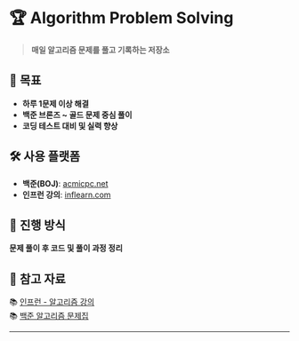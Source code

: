 # 🏆 Algorithm Problem Solving  
> **매일 알고리즘 문제를 풀고 기록하는 저장소**  

## 📌 목표  
- **하루 1문제 이상 해결**  
- **백준 브론즈 ~ 골드 문제 중심 풀이**  
- **코딩 테스트 대비 및 실력 향상**  

## 🛠 사용 플랫폼  
- **백준(BOJ)**: [acmicpc.net](https://www.acmicpc.net/)  
- **인프런 강의**: [inflearn.com](https://www.inflearn.com/)  

## 📅 진행 방식  
**문제 풀이 후 코드 및 풀이 과정 정리**  

## 🔗 참고 자료  
📚 [인프런 - 알고리즘 강의](https://www.inflearn.com/)  
📚 [백준 알고리즘 문제집](https://www.acmicpc.net/workbook/top)  

---
